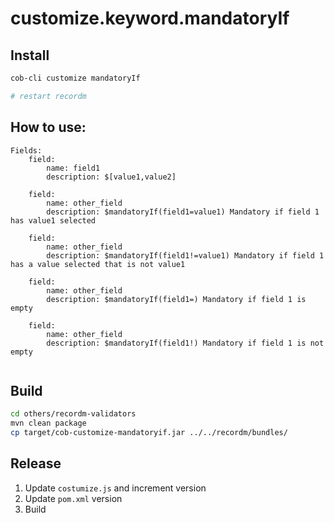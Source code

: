 # customize.keyword.mandatoryIf

## Install

```bash
cob-cli customize mandatoryIf

# restart recordm
```

## How to use:

```
Fields:
    field:
        name: field1
        description: $[value1,value2]
       
    field:
        name: other_field
        description: $mandatoryIf(field1=value1) Mandatory if field 1 has value1 selected
        
    field:
        name: other_field
        description: $mandatoryIf(field1!=value1) Mandatory if field 1 has a value selected that is not value1
        
    field:
        name: other_field
        description: $mandatoryIf(field1=) Mandatory if field 1 is empty
        
    field:
        name: other_field
        description: $mandatoryIf(field1!) Mandatory if field 1 is not empty
    
```

## Build

```bash
cd others/recordm-validators
mvn clean package
cp target/cob-customize-mandatoryif.jar ../../recordm/bundles/
```

## Release

1. Update `costumize.js` and increment version
2. Update `pom.xml` version
3. Build